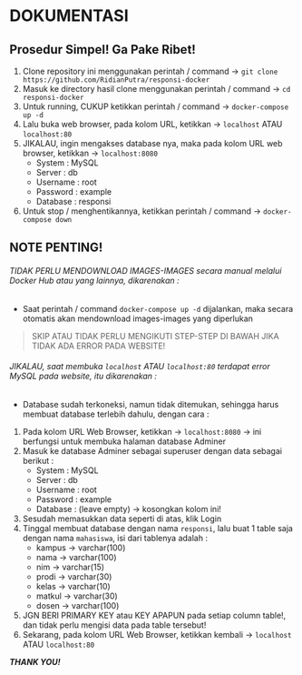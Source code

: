 # DOKUMENTASI

## Prosedur Simpel! Ga Pake Ribet!
1. Clone repository ini menggunakan perintah / command -> `git clone https://github.com/RidianPutra/responsi-docker`
2. Masuk ke directory hasil clone menggunakan perintah / command -> `cd responsi-docker`
3. Untuk running, CUKUP ketikkan perintah / command -> `docker-compose up -d`
4. Lalu buka web browser, pada kolom URL, ketikkan -> `localhost` ATAU `localhost:80`
5. JIKALAU, ingin mengakses database nya, maka pada kolom URL web browser, ketikkan -> `localhost:8080`
   - System : MySQL
   - Server : db
   - Username : root
   - Password : example
   - Database : responsi
6. Untuk stop / menghentikannya, ketikkan perintah / command -> `docker-compose down`

## NOTE PENTING!
###### TIDAK PERLU MENDOWNLOAD IMAGES-IMAGES secara manual melalui Docker Hub atau yang lainnya, dikarenakan :
- Saat perintah / command `docker-compose up -d` dijalankan, maka secara otomatis akan mendownload images-images yang diperlukan

> SKIP ATAU TIDAK PERLU MENGIKUTI STEP-STEP DI BAWAH JIKA TIDAK ADA ERROR PADA WEBSITE!

###### JIKALAU, saat membuka `localhost` ATAU `localhost:80` terdapat error MySQL pada website, itu dikarenakan :
- Database sudah terkoneksi, namun tidak ditemukan, sehingga harus membuat database terlebih dahulu, dengan cara :
1. Pada kolom URL Web Browser, ketikkan -> `localhost:8080` -> ini berfungsi untuk membuka halaman database Adminer
2. Masuk ke database Adminer sebagai superuser dengan data sebagai berikut :
   - System : MySQL
   - Server : db
   - Username : root
   - Password : example
   - Database : (leave empty) -> kosongkan kolom ini!
3. Sesudah memasukkan data seperti di atas, klik Login
4. Tinggal membuat database dengan nama `responsi`, lalu buat 1 table saja dengan nama `mahasiswa`, isi dari tablenya adalah :
   - kampus -> varchar(100)
   - nama -> varchar(100)
   - nim -> varchar(15)
   - prodi -> varchar(30)
   - kelas -> varchar(10)
   - matkul -> varchar(30)
   - dosen -> varchar(100)
5. JGN BERI PRIMARY KEY atau KEY APAPUN pada setiap column table!, dan tidak perlu mengisi data pada table tersebut!
6. Sekarang, pada kolom URL Web Browser, ketikkan kembali -> `localhost` ATAU `localhost:80`

***THANK YOU!***

